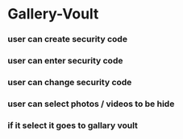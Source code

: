  # Gallery-Voult
### user can create security code
### user can enter security code
### user can change security code
### user can select photos / videos to be hide
### if it select it goes to gallary voult
